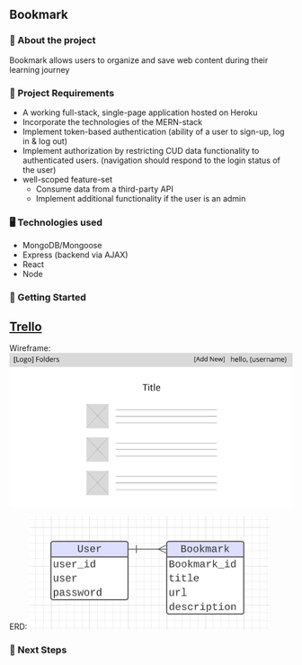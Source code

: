 ## Bookmark 

### 🔖 About the project 

Bookmark allows users to organize and save web content during their learning journey

### 📌 Project Requirements 
- A working full-stack, single-page application hosted on Heroku 
- Incorporate the technologies of the MERN-stack
- Implement token-based authentication (ability of a user to sign-up, log in & log out)
- Implement authorization by restricting CUD data functionality to authenticated users. (navigation should respond to the login status of the user)
- well-scoped feature-set
  - Consume data from a third-party API
  - Implement additional functionality if the user is an admin

### 🖥️ Technologies used 
- MongoDB/Mongoose 
- Express (backend via AJAX)
- React
- Node

### 🔎 Getting Started 

[Trello](https://trello.com/b/dN9JZItA/project-4)
- 

Wireframe: <img src = "Wireframe.png">


ERD: <img src = "ERD.png">

### 🚀 Next Steps 